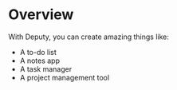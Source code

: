 # Overview

With Deputy, you can create amazing things like:

- A to-do list
- A notes app
- A task manager
- A project management tool
